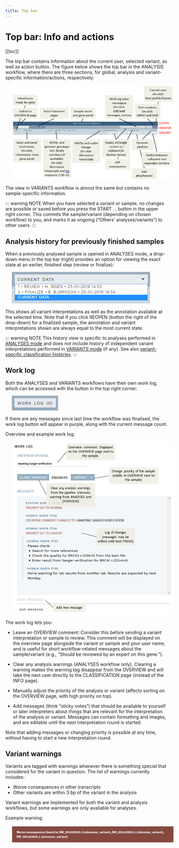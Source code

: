 ```yaml
---
title: Top bar
---
```


# Top bar: Info and actions

[[toc]]

The top bar contains information about the current user, selected variant, as well as action button. The figure below shows the top bar in the ANALYSIS workflow, where there are three sections, for global, analysis and variant-specific information/actions, respectively:

<div style="text-indent: 4%;"><img src="./img/top_bar.png"></div>

The view in VARIANTS workflow is almost the same but contains no sample-specific information.

::: warning NOTE
When you have selected a variant or sample, no changes are possible or saved before you press the START … button in the upper right corner. This commits the sample/variant (depending on chosen workflow) to you, and marks it as ongoing (“Others’ analyses/variants”) to other users.
:::

## Analysis history for previously finished samples

When a previously analysed sample is opened in ANALYSES mode, a drop-down menu in the top bar (right) provides an option for viewing the exact state at an earlier, finished step (review or finalize):

<div style="text-indent: 4%;"><img src="./img/analyses_history_select.png"></div>

This shows all variant interpretations as well as the annotation available at the selected time. Note that if you click REOPEN (button the right of the drop-down) for a finalized sample, the annotation and variant interpretations shown are always equal to the most current state.

::: warning NOTE
This history view is specific to analyses performed in [ANALYSES mode](/manual/overview-page.html#sample-centered-workflow-analyses) and does not include history of independent variant interpretations performed in [VARIANTS mode](/manual/overview-page.html#variant-centered-workflow-variants) (if any). See also [variant-specific classification histories](/manual/classification-section.html#variants-with-a-previous-interpretation).
:::

## Work log

Both the ANALYSES and VARIANTS workflows have their own work log, which can be accessed with the button in the top right corner:

<div style="text-indent: 4%;"><img src="./img/work_log_btn.png"></div>

If there are any messages since last time the workflow was finalised, the work log button will appear in purple, along with the current message count.

Overview and example work log:

<div style="text-indent: 4%;"><img src="./img/work_log.png"></div>

The work log lets you:

  - Leave an OVERVIEW comment: Consider this before sending a variant interpretation or sample to review. This comment will be displayed on the overview page alongside the variant or sample and your user name, and is useful for short workflow-related messages about the sample/variant (e.g., “Should be reviewed by an expert on this gene.”).

  - Clear any analysis warnings (ANALYSES workflow only). Clearing a warning makes the warning tag disappear from the OVERVIEW and will take the next user directly to the CLASSIFICATION page (instead of the INFO page).

  - Manually adjust the priority of the analysis or variant (affects sorting on the OVERVIEW page, with high priority on top).

  - Add messages (think “sticky notes”) that should be available to yourself or later interpreters about things that are relevant for the interpretation of the analysis or variant. Messages can contain formatting and images, and are editable until the next interpretation round is started.

Note that adding messages or changing priority is possible at any time, without having to start a new interpretation round.

## Variant warnings

Variants are tagged with warnings whenever there is something special that considered for the variant in question. The list of warnings currently includes:

  - Worse consequences in other transcripts
  - Other variants are within 3 bp of the variant in the analysis

Variant warnings are implemented for both the variant and analysis workflows, but some warnings are only available for analyses.

Example warning:

<div style="text-indent: 4%;"><img src="./img/variant_warning.png"></div>